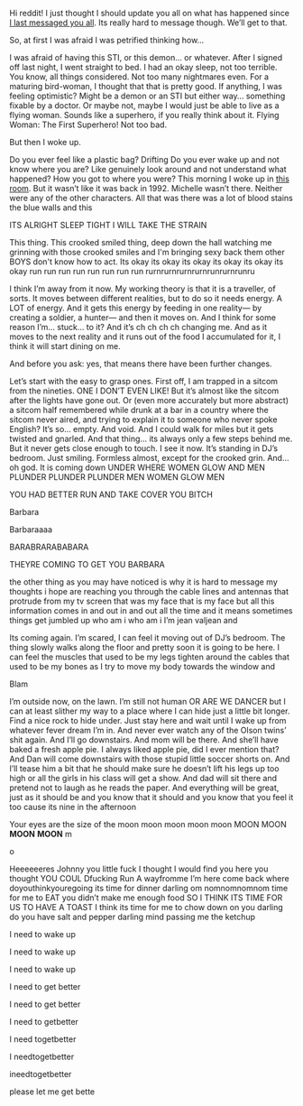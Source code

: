 Hi reddit! I just thought I should update you all on what has happened since [I last messaged you all](https://www.reddit.com/r/nosleep/comments/v844re/i_think_i_might_have_a_sti_have_you_ever_heard_of/). Its really hard to message though. We’ll get to that.

So, at first I was afraid I was petrified thinking how…

I was afraid of having this STI, or this demon… or whatever. After I signed off last night, I went straight to bed. I had an okay sleep, not too terrible. You know, all things considered. Not too many nightmares even. For a maturing bird-woman, I thought that that is pretty good. If anything, I was feeling optimistic? Might be a demon or an STI but either way… something fixable by a doctor. Or maybe not, maybe I would just be able to live as a flying woman. Sounds like a superhero, if you really think about it. Flying Woman: The First Superhero! Not too bad. 

But then I woke up. 

Do you ever feel like a plastic bag? Drifting Do you ever wake up and not know where you are? Like genuinely look around and not understand what happened? How you got to where you were?  This morning I woke up in [this room](https://youtu.be/Mr56pz3WFwU?t=315). But it wasn’t like it was back in 1992. Michelle wasn’t there. Neither were any of the other characters. All that was there was a lot of blood stains the blue walls and this

 ITS ALRIGHT SLEEP TIGHT I WILL TAKE THE STRAIN

This thing. This crooked smiled thing, deep down the hall watching me grinning with those crooked smiles and I'm bringing sexy back them other BOYS don't know how to act.  Its okay its okay its okay its okay its okay its okay run run run run run run run run rurnrurnrurnrurnrunrurnrunru





I think I’m away from it now. My working theory is that it is a traveller, of sorts. It moves between different realities, but to do so it needs energy. A LOT of energy. And it gets this energy by feeding in one reality— by creating a soldier, a hunter— and then it moves on. And I think for some reason I’m… stuck… to it? And it’s ch ch ch ch changing me. And as it moves to the next reality and it runs out of the food I accumulated for it, I think it will start dining on me.

And before you ask: yes, that means there have been further changes. 

Let’s start with the easy to grasp ones. First off, I am trapped in a sitcom from the nineties. ONE I DON’T EVEN LIKE! But it’s almost like the sitcom after the lights have gone out. Or (even more accurately but more abstract) a sitcom half remembered while drunk at a bar in a country where the sitcom never aired, and trying to explain it to someone who never spoke English? It’s so… empty. And void. And I could walk for miles but it gets twisted and gnarled. And that thing… its always only a few steps behind me. But it never gets close enough to touch. I see it now. It’s standing in DJ’s bedroom. Just smiling. Formless almost, except for the crooked grin. And… oh god. It is coming down UNDER WHERE WOMEN GLOW AND MEN PLUNDER PLUNDER PLUNDER MEN WOMEN GLOW MEN  

YOU HAD BETTER RUN AND TAKE COVER YOU BITCH  

Barbara

Barbaraaaa

BARABRARABABARA

THEYRE COMING TO GET YOU BARBARA 

the other thing as you may have noticed is why it is hard to message my thoughts i hope are reaching you through the cable lines and antennas that protrude from my tv screen that was my face that is my face but all this information comes in and out in and out all the time and it means sometimes things get jumbled up who am i who am i I’m jean valjean and 

Its coming again. I’m scared, I can feel it moving out of DJ’s bedroom. The thing slowly walks along the floor and pretty soon it is going to be here. I can feel the muscles that used to be my legs tighten around the cables that used to be my bones as I try to move my body towards the window and 

Blam

I’m outside now, on the lawn. I’m still not human OR ARE WE DANCER but I can at least slither my way to a place where I can hide just a little bit longer. Find a nice rock to hide under. Just stay here and wait until I wake up from whatever fever dream I’m in. And never ever watch any of the Olson twins’ shit again. And I’ll go downstairs. And mom will be there. And she’ll have baked a fresh apple pie. I always liked apple pie, did I ever mention that? And Dan will come downstairs with those stupid little soccer shorts on. And I’ll tease him a bit that he should make sure he doesn’t lift his legs up too high or all the girls in his class will get a show. And dad will sit there and pretend not to laugh as he reads the paper. And everything will be great, just as it should be and you know that it should and you know that you feel it too cause its nine in the afternoon

Your eyes are the size of the moon moon moon moon moon MOON MOON **MOON** **MOON** m

o

Heeeeeeres Johnny you little fuck I thought I would find you here you thought YOU COUL Dfucking Run A wayfromme I’m here come back where doyouthinkyouregoing its time for dinner darling om nomnomnomnom time for me to EAT you didn’t make me enough food SO I THINK ITS TIME FOR US TO HAVE A TOAST I think its time for me to chow down on you darling do you have salt and pepper darling mind passing me the ketchup

I need to wake up

I need to wake up

I need to wake up

I need to get better

I need to get better 

I need to getbetter

I need togetbetter

I needtogetbetter

ineedtogetbetter

please let me get bette